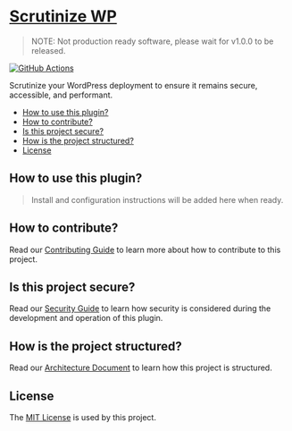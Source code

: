 # [Scrutinize WP](https://github.com/dbtedman/scrutinize-wp)

> NOTE: Not production ready software, please wait for v1.0.0 to be released.

[![GitHub Actions](https://github.com/dbtedman/scrutinize-wp/workflows/Test/badge.svg)](https://github.com/dbtedman/scrutinize-wp/actions?workflow=Test)

Scrutinize your WordPress deployment to ensure it remains secure, accessible, and performant.

-   [How to use this plugin?](#how-to-use-this-plugin)
-   [How to contribute?](#how-to-contribute)
-   [Is this project secure?](#is-this-project-secure)
-   [How is the project structured?](#how-is-the-project-structured)
-   [License](#license)

## How to use this plugin?

> Install and configuration instructions will be added here when ready.

## How to contribute?

Read our [Contributing Guide](CONTRIBUTING.md) to learn more about how to contribute to this project.

## Is this project secure?

Read our [Security Guide](SECURITY.md) to learn how security is considered during the development and operation of this plugin.

## How is the project structured?

Read our [Architecture Document](ARCHITECTURE.md) to learn how this project is structured.

## License

The [MIT License](./LICENSE.md) is used by this project.
